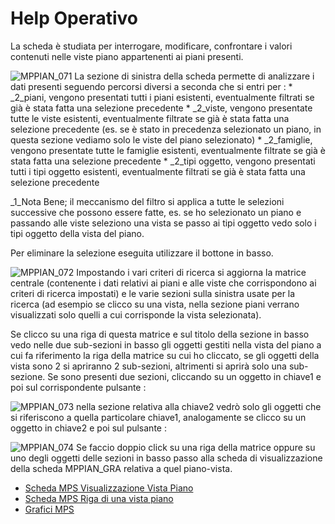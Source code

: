 # Help Operativo
La scheda è studiata per interrogare, modificare, confrontare i valori contenuti nelle viste piano appartenenti ai piani presenti.

![MPPIAN_071](http://doc.smeup.com/immagini/MBDOC_SCH-MPPIAN/MPPIAN_071.png)
La sezione di sinistra della scheda permette di analizzare i dati presenti seguendo percorsi diversi a seconda che si entri per : 
 \* _2_piani, vengono presentati tutti i piani esistenti, eventualmente filtrati se già è stata fatta una selezione precedente
 \* _2_viste, vengono presentate tutte le viste esistenti, eventualmente filtrate se già è stata fatta una selezione precedente (es. se è stato in precedenza selezionato un piano, in questa sezione vediamo solo le viste del piano selezionato)
 \* _2_famiglie, vengono presentate tutte le famiglie esistenti, eventualmente filtrate se già è stata fatta una selezione precedente
 \* _2_tipi oggetto, vengono presentati tutti i tipi oggetto esistenti, eventualmente filtrati se già è stata fatta una selezione precedente

_1_Nota Bene;  il meccanismo del filtro si applica a tutte le selezioni successive che possono essere fatte, es. se ho selezionato un piano e passando alle viste seleziono una vista se passo ai tipi oggetto vedo solo i tipi oggetto della vista del piano.

Per eliminare la selezione eseguita utilizzare il bottone in basso.

![MPPIAN_072](http://doc.smeup.com/immagini/MBDOC_SCH-MPPIAN/MPPIAN_072.png)
Impostando i vari criteri di ricerca si aggiorna la matrice centrale (contenente i dati relativi ai piani e alle viste che corrispondono ai criteri di ricerca impostati) e le varie sezioni sulla sinistra usate per la ricerca (ad esempio se clicco su una vista, nella sezione piani verrano visualizzati solo quelli a cui corrisponde la vista selezionata).

Se clicco su una riga di questa matrice e sul titolo della sezione in basso vedo nelle due sub-sezioni in basso gli oggetti gestiti nella vista del piano a cui fa riferimento la riga della matrice su cui ho cliccato, se gli oggetti della vista sono 2 si apriranno 2 sub-sezioni, altrimenti si aprirà solo una sub-sezione.
Se sono presenti due sezioni, cliccando su un oggetto in chiave1 e poi sul corrispondente pulsante : 

![MPPIAN_073](http://doc.smeup.com/immagini/MBDOC_SCH-MPPIAN/MPPIAN_073.png)
nella sezione relativa alla chiave2 vedrò solo gli oggetti che si riferiscono a quella particolare chiave1, analogamente se clicco su un oggetto in chiave2 e poi sul pulsante : 

![MPPIAN_074](http://doc.smeup.com/immagini/MBDOC_SCH-MPPIAN/MPPIAN_074.png)
Se faccio doppio click su una riga della matrice oppure su uno degli oggetti delle sezioni in basso passo alla scheda di visualizzazione della scheda MPPIAN_GRA relativa a quel piano-vista.

- [Scheda MPS Visualizzazione Vista Piano](Sorgenti/MB/SCP_SCH/MPPIAN_VDP)
- [Scheda MPS Riga di una vista piano](Sorgenti/MB/SCP_SCH/MPPIAN_RVP)
- [Grafici MPS](Sorgenti/MB/SCP_SCH/MPPIAN_GRA)
